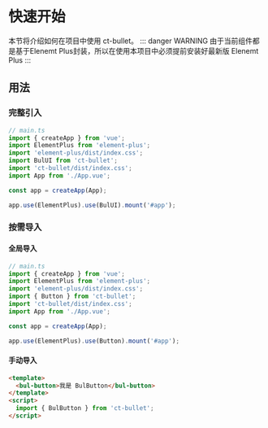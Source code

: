 # 快速开始

本节将介绍如何在项目中使用 ct-bullet。
::: danger WARNING
由于当前组件都是基于Elenemt Plus封装，所以在使用本项目中必须提前安装好最新版 Elenemt Plus
:::

## 用法

### 完整引入

```js
// main.ts
import { createApp } from 'vue';
import ElementPlus from 'element-plus';
import 'element-plus/dist/index.css';
import BulUI from 'ct-bullet';
import 'ct-bullet/dist/index.css';
import App from './App.vue';

const app = createApp(App);

app.use(ElementPlus).use(BulUI).mount('#app');
```

### 按需导入

#### 全局导入

```js
// main.ts
import { createApp } from 'vue';
import ElementPlus from 'element-plus';
import 'element-plus/dist/index.css';
import { Button } from 'ct-bullet';
import 'ct-bullet/dist/index.css';
import App from './App.vue';

const app = createApp(App);

app.use(ElementPlus).use(Button).mount('#app');
```

#### 手动导入

```html
<template>
  <bul-button>我是 BulButton</bul-button>
</template>
<script>
  import { BulButton } from 'ct-bullet';
</script>
```
